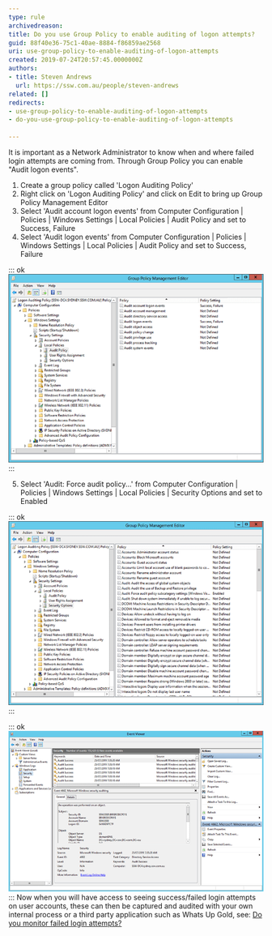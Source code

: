 ```yaml
---
type: rule
archivedreason: 
title: Do you use Group Policy to enable auditing of logon attempts​?
guid: 88f40e36-75c1-40ae-8884-f86859ae2568
uri: use-group-policy-to-enable-auditing-of-logon-attempts
created: 2019-07-24T20:57:45.0000000Z
authors:
- title: Steven Andrews
  url: https://ssw.com.au/people/steven-andrews
related: []
redirects:
- use-group-policy-to-enable-auditing-of-logon-attempts
- do-you-use-group-policy-to-enable-auditing-of-logon-attempts

---
```


It is important as a Network Administrator to know when and where failed login attempts are coming from. Through Group Policy you can enable "Audit logon events".

<!--endintro-->

1. Create a group policy called 'Logon Auditing Policy'
2. Right click on 'Logon Auditing Policy' and click on Edit to bring up Group Policy Management Editor
3. Select 'Audit account logon events' from Computer Configuration | Policies | Windows Settings | Local Policies | Audit Policy and set to Success, Failure
4. Select 'Audit logon events' from Computer Configuration | Policies | Windows Settings | Local Policies | Audit Policy and set to Success, Failure


::: ok  
![Figure: Select 'Audit logon events'](failed-login-1.png)  
:::

5. Select 'Audit: Force audit policy...' from Computer Configuration | Policies | Windows Settings | Local Policies | Security Options and set to Enabled


::: ok  
![Figure: Select 'Audit: Force audit policy...'](failed-login-2.png)  
:::




::: ok  
![Figure: Successful and Failed login attempts will now appear in Event Viewer | Security](failed-login-3.png)  
:::
Now when you will have access to seeing success/failed login attempts on user accounts, these can then be captured and audited with your own internal process or a third party application such as Whats Up Gold, see: [Do you monitor failed login attempts?](/monitor-failed-login-attempts)
